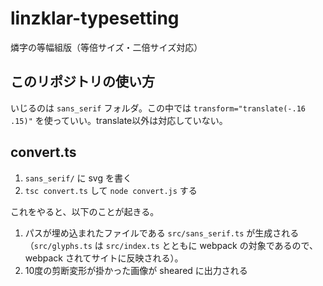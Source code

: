 # linzklar-typesetting
燐字の等幅組版（等倍サイズ・二倍サイズ対応）

## このリポジトリの使い方
いじるのは `sans_serif` フォルダ。この中では `transform="translate(-.16 .15)"` を使っていい。translate以外は対応していない。

## convert.ts
1. `sans_serif/` に svg を書く
2. `tsc convert.ts` して `node convert.js` する

これをやると、以下のことが起きる。

1. パスが埋め込まれたファイルである `src/sans_serif.ts` が生成される（`src/glyphs.ts` は `src/index.ts` とともに webpack の対象であるので、 webpack されてサイトに反映される）。 
2. 10度の剪断変形が掛かった画像が sheared に出力される
